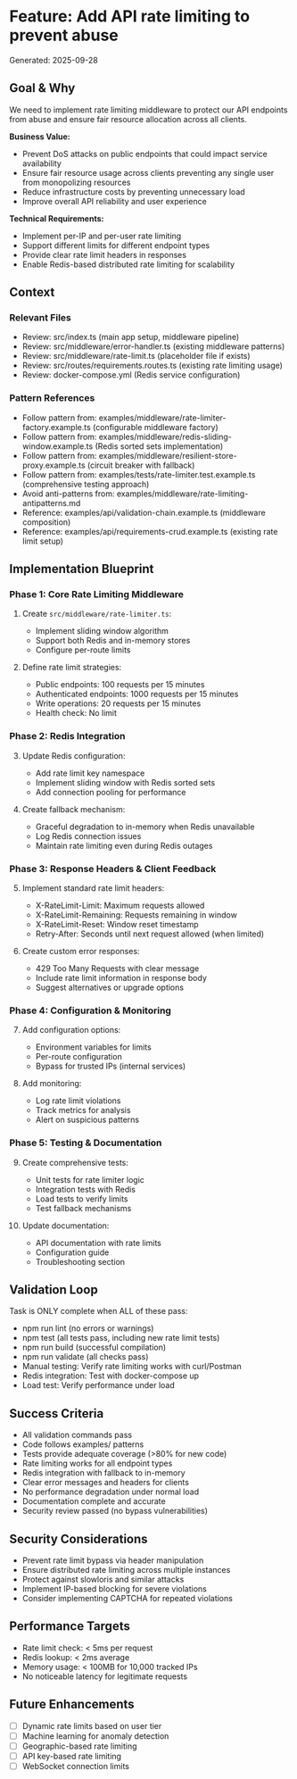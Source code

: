# Feature: Add API rate limiting to prevent abuse
Generated: 2025-09-28

## Goal & Why
We need to implement rate limiting middleware to protect our API endpoints from abuse and ensure fair resource allocation across all clients.

**Business Value:**
- Prevent DoS attacks on public endpoints that could impact service availability
- Ensure fair resource usage across clients preventing any single user from monopolizing resources
- Reduce infrastructure costs by preventing unnecessary load
- Improve overall API reliability and user experience

**Technical Requirements:**
- Implement per-IP and per-user rate limiting
- Support different limits for different endpoint types
- Provide clear rate limit headers in responses
- Enable Redis-based distributed rate limiting for scalability

## Context
### Relevant Files
- Review: src/index.ts (main app setup, middleware pipeline)
- Review: src/middleware/error-handler.ts (existing middleware patterns)
- Review: src/middleware/rate-limit.ts (placeholder file if exists)
- Review: src/routes/requirements.routes.ts (existing rate limiting usage)
- Review: docker-compose.yml (Redis service configuration)

### Pattern References
- Follow pattern from: examples/middleware/rate-limiter-factory.example.ts (configurable middleware factory)
- Follow pattern from: examples/middleware/redis-sliding-window.example.ts (Redis sorted sets implementation)
- Follow pattern from: examples/middleware/resilient-store-proxy.example.ts (circuit breaker with fallback)
- Follow pattern from: examples/tests/rate-limiter.test.example.ts (comprehensive testing approach)
- Avoid anti-patterns from: examples/middleware/rate-limiting-antipatterns.md
- Reference: examples/api/validation-chain.example.ts (middleware composition)
- Reference: examples/api/requirements-crud.example.ts (existing rate limit setup)

## Implementation Blueprint

### Phase 1: Core Rate Limiting Middleware
1. Create `src/middleware/rate-limiter.ts`:
   - Implement sliding window algorithm
   - Support both Redis and in-memory stores
   - Configure per-route limits

2. Define rate limit strategies:
   - Public endpoints: 100 requests per 15 minutes
   - Authenticated endpoints: 1000 requests per 15 minutes
   - Write operations: 20 requests per 15 minutes
   - Health check: No limit

### Phase 2: Redis Integration
3. Update Redis configuration:
   - Add rate limit key namespace
   - Implement sliding window with Redis sorted sets
   - Add connection pooling for performance

4. Create fallback mechanism:
   - Graceful degradation to in-memory when Redis unavailable
   - Log Redis connection issues
   - Maintain rate limiting even during Redis outages

### Phase 3: Response Headers & Client Feedback
5. Implement standard rate limit headers:
   - X-RateLimit-Limit: Maximum requests allowed
   - X-RateLimit-Remaining: Requests remaining in window
   - X-RateLimit-Reset: Window reset timestamp
   - Retry-After: Seconds until next request allowed (when limited)

6. Create custom error responses:
   - 429 Too Many Requests with clear message
   - Include rate limit information in response body
   - Suggest alternatives or upgrade options

### Phase 4: Configuration & Monitoring
7. Add configuration options:
   - Environment variables for limits
   - Per-route configuration
   - Bypass for trusted IPs (internal services)

8. Add monitoring:
   - Log rate limit violations
   - Track metrics for analysis
   - Alert on suspicious patterns

### Phase 5: Testing & Documentation
9. Create comprehensive tests:
   - Unit tests for rate limiter logic
   - Integration tests with Redis
   - Load tests to verify limits
   - Test fallback mechanisms

10. Update documentation:
    - API documentation with rate limits
    - Configuration guide
    - Troubleshooting section

## Validation Loop
Task is ONLY complete when ALL of these pass:
- npm run lint (no errors or warnings)
- npm test (all tests pass, including new rate limit tests)
- npm run build (successful compilation)
- npm run validate (all checks pass)
- Manual testing: Verify rate limiting works with curl/Postman
- Redis integration: Test with docker-compose up
- Load test: Verify performance under load

## Success Criteria
- All validation commands pass
- Code follows examples/ patterns
- Tests provide adequate coverage (>80% for new code)
- Rate limiting works for all endpoint types
- Redis integration with fallback to in-memory
- Clear error messages and headers for clients
- No performance degradation under normal load
- Documentation complete and accurate
- Security review passed (no bypass vulnerabilities)

## Security Considerations
- Prevent rate limit bypass via header manipulation
- Ensure distributed rate limiting across multiple instances
- Protect against slowloris and similar attacks
- Implement IP-based blocking for severe violations
- Consider implementing CAPTCHA for repeated violations

## Performance Targets
- Rate limit check: < 5ms per request
- Redis lookup: < 2ms average
- Memory usage: < 100MB for 10,000 tracked IPs
- No noticeable latency for legitimate requests

## Future Enhancements
- [ ] Dynamic rate limits based on user tier
- [ ] Machine learning for anomaly detection
- [ ] Geographic-based rate limiting
- [ ] API key-based rate limiting
- [ ] WebSocket connection limits